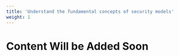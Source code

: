```yaml
---
title: 'Understand the fundamental concepts of security models'
weight: 1
---
```


# Content Will be Added Soon